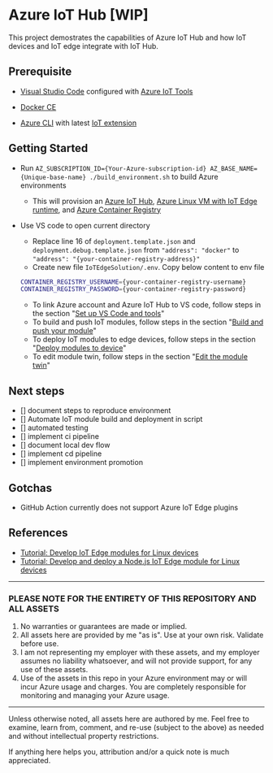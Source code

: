 # Azure IoT Hub [WIP]

This project demostrates the capabilities of Azure IoT Hub and how IoT devices and IoT edge integrate with IoT Hub.

## Prerequisite

- [Visual Studio Code](https://code.visualstudio.com/) configured with [Azure IoT Tools](https://marketplace.visualstudio.com/items?itemName=vsciot-vscode.azure-iot-tools)

- [Docker CE](https://docs.docker.com/install/)

- [Azure CLI](https://docs.microsoft.com/en-us/cli/azure/install-azure-cli?view=azure-cli-latest) with latest [IoT extension](https://github.com/Azure/azure-iot-cli-extension)

## Getting Started

- Run `AZ_SUBSCRIPTION_ID={Your-Azure-subscription-id} AZ_BASE_NAME={Unique-base-name} ./build_environment.sh` to build Azure environments
  - This will provision an [Azure IoT Hub](https://docs.microsoft.com/en-us/azure/iot-hub/), [Azure Linux VM with IoT Edge runtime](https://docs.microsoft.com/en-us/azure/iot-edge/how-to-install-iot-edge-ubuntuvm), and [Azure Container Registry](https://docs.microsoft.com/en-us/azure/container-registry/)

- Use VS code to open current directory
  - Replace line 16 of `deployment.template.json` and `deployment.debug.template.json` from `"address": "docker"` to `"address": "{your-container-registry-address}"`
  - Create new file `IoTEdgeSolution/.env`. Copy below content to env file

  ```bash
  CONTAINER_REGISTRY_USERNAME={your-container-registry-username}
  CONTAINER_REGISTRY_PASSWORD={your-container-registry-password}
  ```

  - To link Azure account and Azure IoT Hub to VS code, follow steps in the section "[Set up VS Code and tools](https://docs.microsoft.com/en-us/azure/iot-edge/tutorial-develop-for-linux#set-up-vs-code-and-tools)"
  - To build and push IoT modules, follow steps in the section "[Build and push your module](https://docs.microsoft.com/en-us/azure/iot-edge/tutorial-node-module#build-and-push-your-module)"
  - To deploy IoT modules to edge devices, follow steps in the section "[Deploy modules to device](https://docs.microsoft.com/en-us/azure/iot-edge/tutorial-node-module#deploy-modules-to-device)"
  - To edit module twin, follow steps in the section "[Edit the module twin](https://docs.microsoft.com/en-us/azure/iot-edge/tutorial-node-module#edit-the-module-twin)"

## Next steps

- [] document steps to reproduce environment
- [] Automate IoT module build and deployment in script
- [] automated testing
- [] implement ci pipeline
- [] document local dev flow
- [] implement cd pipeline
- [] implement environment promotion

## Gotchas

- GitHub Action currently does not support Azure IoT Edge plugins

## References

- [Tutorial: Develop IoT Edge modules for Linux devices](https://docs.microsoft.com/en-us/azure/iot-edge/tutorial-develop-for-linux)
- [Tutorial: Develop and deploy a Node.js IoT Edge module for Linux devices](https://docs.microsoft.com/en-us/azure/iot-edge/tutorial-node-module)

---

### PLEASE NOTE FOR THE ENTIRETY OF THIS REPOSITORY AND ALL ASSETS

1. No warranties or guarantees are made or implied.
2. All assets here are provided by me "as is". Use at your own risk. Validate before use.
3. I am not representing my employer with these assets, and my employer assumes no liability whatsoever, and will not provide support, for any use of these assets.
4. Use of the assets in this repo in your Azure environment may or will incur Azure usage and charges. You are completely responsible for monitoring and managing your Azure usage.

---

Unless otherwise noted, all assets here are authored by me. Feel free to examine, learn from, comment, and re-use (subject to the above) as needed and without intellectual property restrictions.

If anything here helps you, attribution and/or a quick note is much appreciated.
